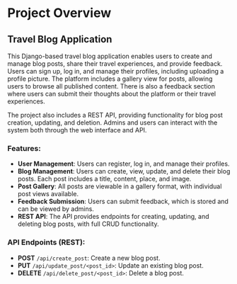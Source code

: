 # Project Overview

## Travel Blog Application

This Django-based travel blog application enables users to create and manage blog posts, share their travel experiences, and provide feedback. Users can sign up, log in, and manage their profiles, including uploading a profile picture. The platform includes a gallery view for posts, allowing users to browse all published content. There is also a feedback section where users can submit their thoughts about the platform or their travel experiences.

The project also includes a REST API, providing functionality for blog post creation, updating, and deletion. Admins and users can interact with the system both through the web interface and API.

### Features:
- **User Management**: Users can register, log in, and manage their profiles.
- **Blog Management**: Users can create, view, update, and delete their blog posts. Each post includes a title, content, place, and image.
- **Post Gallery**: All posts are viewable in a gallery format, with individual post views available.
- **Feedback Submission**: Users can submit feedback, which is stored and can be viewed by admins.
- **REST API**: The API provides endpoints for creating, updating, and deleting blog posts, with full CRUD functionality.

### API Endpoints (REST):
- **POST** `/api/create_post`: Create a new blog post.
- **PUT** `/api/update_post/<post_id>`: Update an existing blog post.
- **DELETE** `/api/delete_post/<post_id>`: Delete a blog post.
